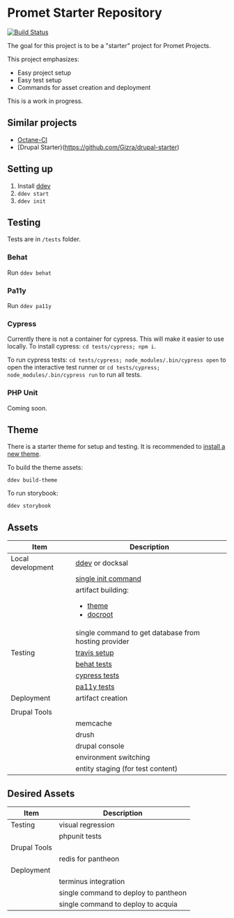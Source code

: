# Promet Starter Repository

[![Build Status](https://travis-ci.com/promet/starter_repo.svg?token=HV9JDWzMNPjpe56WpPzy&branch=develop)](https://travis-ci.com/promet/starter_repo)

The goal for this project is to be a "starter" project for Promet Projects.

This project emphasizes:

* Easy project setup
* Easy test setup
* Commands for asset creation and deployment

This is a work in progress.

## Similar projects

* [Octane-CI](https://github.com/phase2/octane-ci)
* [Drupal Starter)(https://github.com/Gizra/drupal-starter)

## Setting up

1. Install [ddev](https://ddev.readthedocs.io/en/stable/)
2. ``ddev start``
3. ``ddev init``

## Testing

Tests are in `/tests` folder.

### Behat

Run ``ddev behat``

### Pa11y

Run ``ddev pa11y``

### Cypress

Currently there is not a container for cypress. This will make it easier to use locally. To install cypress: ``cd tests/cypress; npm i``.

To run cypress tests: ``cd tests/cypress; node_modules/.bin/cypress open`` to open the interactive test runner or ``cd tests/cypress; node_modules/.bin/cypress run`` to run all tests.

### PHP Unit

Coming soon.

## Theme

There is a starter theme for setup and testing. It is recommended to [install a new theme](https://docs.emulsify.info/installation/design-system).

To build the theme assets:

``ddev build-theme``

To run storybook:

``ddev storybook``


## Assets

| Item | Description |
|-----| ----------- |
| Local development | [ddev](https://github.com/promet/starter_repo/blob/develop/.ddev) or docksal     |
|     | [single init command](https://github.com/promet/starter_repo#setting-up) |
|     | artifact building:  <ul><li>[theme](https://github.com/promet/starter_repo/blob/develop/scripts/bin/build-theme.sh)</li><li> [docroot](https://github.com/promet/starter_repo/blob/develop/scripts/bin/build-artifacts.sh)</li></ul> |
|    | single command to get database from hosting provider |
| Testing | [travis setup](https://github.com/promet/starter_repo/blob/develop/.travis.yml) |
| | [behat tests](https://github.com/promet/starter_repo/blob/develop/tests/behat) |
| | [cypress tests](https://github.com/promet/starter_repo/blob/develop/tests/cypress)|
| | [pa11y tests](https://github.com/promet/starter_repo/blob/develop/tests/pa11y)|
| Deployment | artifact creation |
|  | |
| Drupal Tools | |
| | memcache |
| | drush |
| | drupal console |
| | environment switching |
| | entity staging (for test content) |

## Desired Assets

| Item | Description |
|-----| ----------- |
| Testing | visual regression |
| | phpunit tests |
| Drupal Tools | |
| | redis for pantheon |
| Deployment |  |
|  | terminus integration |
|  | single command to deploy to pantheon |
|  | single command to deploy to acquia |



